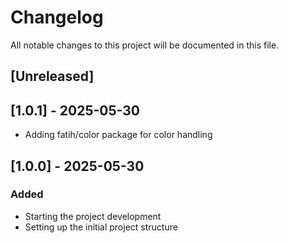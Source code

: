 # Changelog

All notable changes to this project will be documented in this file.

## [Unreleased]


## [1.0.1] - 2025-05-30
- Adding fatih/color package for color handling

## [1.0.0] - 2025-05-30
### Added
- Starting the project development
- Setting up the initial project structure